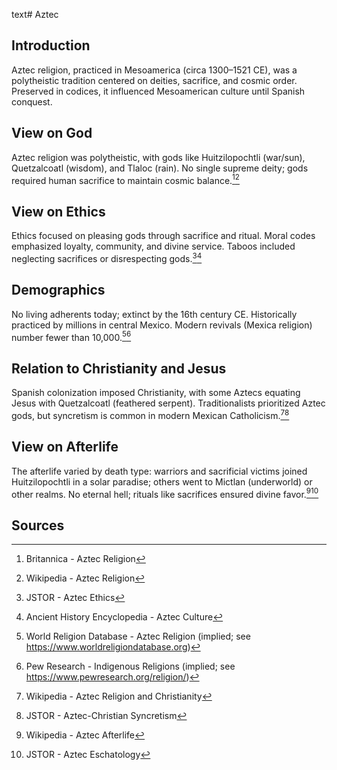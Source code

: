 text# Aztec
## Introduction
Aztec religion, practiced in Mesoamerica (circa 1300–1521 CE), was a polytheistic tradition centered on deities, sacrifice, and cosmic order. Preserved in codices, it influenced Mesoamerican culture until Spanish conquest.
## View on God
Aztec religion was polytheistic, with gods like Huitzilopochtli (war/sun), Quetzalcoatl (wisdom), and Tlaloc (rain). No single supreme deity; gods required human sacrifice to maintain cosmic balance.[^11][^12]
## View on Ethics
Ethics focused on pleasing gods through sacrifice and ritual. Moral codes emphasized loyalty, community, and divine service. Taboos included neglecting sacrifices or disrespecting gods.[^13][^14]
## Demographics
No living adherents today; extinct by the 16th century CE. Historically practiced by millions in central Mexico. Modern revivals (Mexica religion) number fewer than 10,000.[^15][^16]
## Relation to Christianity and Jesus
Spanish colonization imposed Christianity, with some Aztecs equating Jesus with Quetzalcoatl (feathered serpent). Traditionalists prioritized Aztec gods, but syncretism is common in modern Mexican Catholicism.[^17][^18]
## View on Afterlife
The afterlife varied by death type: warriors and sacrificial victims joined Huitzilopochtli in a solar paradise; others went to Mictlan (underworld) or other realms. No eternal hell; rituals like sacrifices ensured divine favor.[^19][^20]
## Sources
[^11]: Britannica - Aztec Religion[](https://www.britannica.com/topic/Aztec-religion)
[^12]: Wikipedia - Aztec Religion[](https://en.wikipedia.org/wiki/Aztec_religion)
[^13]: JSTOR - Aztec Ethics[](https://www.jstor.org/stable/3260709)
[^14]: Ancient History Encyclopedia - Aztec Culture[](https://www.ancient.eu/Aztec_Religion/)
[^15]: World Religion Database - Aztec Religion (implied; see https://www.worldreligiondatabase.org)
[^16]: Pew Research - Indigenous Religions (implied; see https://www.pewresearch.org/religion/)
[^17]: Wikipedia - Aztec Religion and Christianity[](https://en.wikipedia.org/wiki/Aztec_religion#Christianity)
[^18]: JSTOR - Aztec-Christian Syncretism[](https://www.jstor.org/stable/3260710)
[^19]: Wikipedia - Aztec Afterlife[](https://en.wikipedia.org/wiki/Aztec_religion#Afterlife)
[^20]: JSTOR - Aztec Eschatology[](https://www.jstor.org/stable/3260711)
